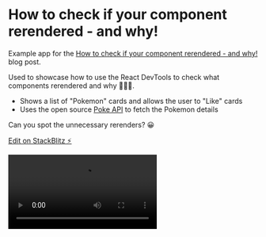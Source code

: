 # How to check if your component rerendered - and why!

Example app for the [How to check if your component rerendered - and why!](https://jsramblings.com/how-to-check-if-your-component-rerendered-and-why/) blog post.

Used to showcase how to use the React DevTools to check what components rerendered and why 🕵🏻‍♀️.

- Shows a list of "Pokemon" cards and allows the user to "Like" cards
- Uses the open source [Poke API](https://pokeapi.co/) to fetch the Pokemon details

Can you spot the unnecessary rerenders? 😀

[Edit on StackBlitz ⚡️](https://stackblitz.com/edit/react-3cmy6b)

<video src='why-did-this-render-profiler-session.mov' >
